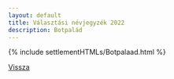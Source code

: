 ```yaml
---
layout: default
title: Választási névjegyzék 2022
description: Botpalád
---
```


{% include settlementHTMLs/Botpalaad.html %}

[Vissza](./)